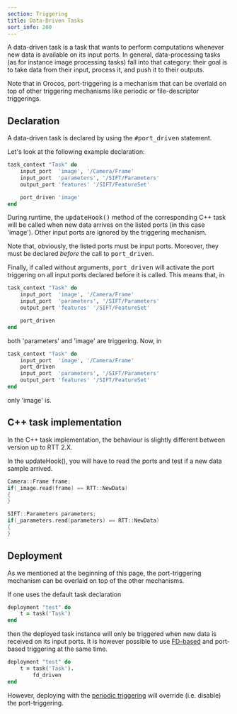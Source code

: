 ```yaml
---
section: Triggering
title: Data-Driven Tasks
sort_info: 200
---
```


A data-driven task is a task that wants to perform computations whenever new
data is available on its input ports. In general, data-processing tasks (as for
instance image processing tasks) fall into that category: their goal is to take
data from their input, process it, and push it to their outputs.

Note that in Orocos, port-triggering is a mechanism that can be overlaid on top
of other triggering mechanisms like periodic or file-descriptor triggerings.

Declaration
-----------
A data-driven task is declared by using the <tt>#port_driven</tt> statement.

Let's look at the following example declaration:

~~~ ruby
task_context "Task" do
    input_port  'image', '/Camera/Frame'
    input_port  'parameters', '/SIFT/Parameters'
    output_port 'features' '/SIFT/FeatureSet'

    port_driven 'image'
end
~~~

During runtime, the <tt>updateHook()</tt> method of the corresponding C++ task
will be called when new data arrives on the listed ports (in this case 'image').
Other input ports are ignored by the triggering mechanism.

Note that, obviously, the listed ports must be input ports. Moreover, they must
be declared _before_ the call to <tt>port_driven</tt>.

Finally, if called without arguments, <tt>port_driven</tt> will activate the
port triggering on all input ports declared before it is called. This means
that, in

~~~ ruby
task_context "Task" do
    input_port  'image', '/Camera/Frame'
    input_port  'parameters', '/SIFT/Parameters'
    output_port 'features' '/SIFT/FeatureSet'

    port_driven
end
~~~

both 'parameters' and 'image' are triggering. Now, in

~~~ ruby
task_context "Task" do
    input_port  'image', '/Camera/Frame'
    port_driven
    input_port  'parameters', '/SIFT/Parameters'
    output_port 'features' '/SIFT/FeatureSet'
end
~~~

only 'image' is.

C++ task implementation
-----------------------
In the C++ task implementation, the behaviour is slightly different between
version up to RTT 2.X.

In the updateHook(), you will have to read the ports and test if a new data sample arrived. 

~~~ cpp
Camera::Frame frame;
if(_image.read(frame) == RTT::NewData)
{
}

SIFT::Parameters parameters;
if(_parameters.read(parameters) == RTT::NewData)
{
}
~~~


Deployment
----------
As we mentioned at the beginning of this page, the port-triggering mechanism
can be overlaid on top of the other mechanisms.

If one uses the default task declaration

~~~ ruby
deployment "test" do
    t = task('Task')
end
~~~

then the deployed task instance will only be triggered when new data is received
on its input ports. It is however possible to use [FD-based](fd.html) and
port-based triggering at the same time.

~~~ ruby
deployment "test" do
    t = task('Task').
        fd_driven
end
~~~

However, deploying with the [periodic triggering](periodic.html) will override
(i.e. disable) the port-triggering.

